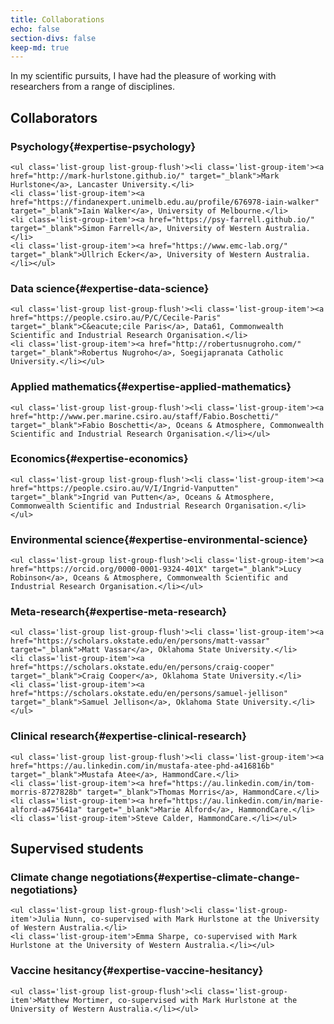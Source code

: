 ```yaml
---
title: Collaborations
echo: false
section-divs: false
keep-md: true
---
```



In my scientific pursuits, I have had the pleasure of working with researchers from a range of disciplines.



## Collaborators

### Psychology{#expertise-psychology}

```{=html}
<ul class='list-group list-group-flush'><li class='list-group-item'><a href="http://mark-hurlstone.github.io/" target="_blank">Mark Hurlstone</a>, Lancaster University.</li>
<li class='list-group-item'><a href="https://findanexpert.unimelb.edu.au/profile/676978-iain-walker" target="_blank">Iain Walker</a>, University of Melbourne.</li>
<li class='list-group-item'><a href="https://psy-farrell.github.io/" target="_blank">Simon Farrell</a>, University of Western Australia.</li>
<li class='list-group-item'><a href="https://www.emc-lab.org/" target="_blank">Ullrich Ecker</a>, University of Western Australia.</li></ul>
```

### Data science{#expertise-data-science}

```{=html}
<ul class='list-group list-group-flush'><li class='list-group-item'><a href="https://people.csiro.au/P/C/Cecile-Paris" target="_blank">C&eacute;cile Paris</a>, Data61, Commonwealth Scientific and Industrial Research Organisation.</li>
<li class='list-group-item'><a href="http://robertusnugroho.com/" target="_blank">Robertus Nugroho</a>, Soegijapranata Catholic University.</li></ul>
```

### Applied mathematics{#expertise-applied-mathematics}

```{=html}
<ul class='list-group list-group-flush'><li class='list-group-item'><a href="http://www.per.marine.csiro.au/staff/Fabio.Boschetti/" target="_blank">Fabio Boschetti</a>, Oceans & Atmosphere, Commonwealth Scientific and Industrial Research Organisation.</li></ul>
```

### Economics{#expertise-economics}

```{=html}
<ul class='list-group list-group-flush'><li class='list-group-item'><a href="https://people.csiro.au/V/I/Ingrid-Vanputten" target="_blank">Ingrid van Putten</a>, Oceans & Atmosphere, Commonwealth Scientific and Industrial Research Organisation.</li></ul>
```

### Environmental science{#expertise-environmental-science}

```{=html}
<ul class='list-group list-group-flush'><li class='list-group-item'><a href="https://orcid.org/0000-0001-9324-401X" target="_blank">Lucy Robinson</a>, Oceans & Atmosphere, Commonwealth Scientific and Industrial Research Organisation.</li></ul>
```

### Meta-research{#expertise-meta-research}

```{=html}
<ul class='list-group list-group-flush'><li class='list-group-item'><a href="https://scholars.okstate.edu/en/persons/matt-vassar" target="_blank">Matt Vassar</a>, Oklahoma State University.</li>
<li class='list-group-item'><a href="https://scholars.okstate.edu/en/persons/craig-cooper" target="_blank">Craig Cooper</a>, Oklahoma State University.</li>
<li class='list-group-item'><a href="https://scholars.okstate.edu/en/persons/samuel-jellison" target="_blank">Samuel Jellison</a>, Oklahoma State University.</li></ul>
```

### Clinical research{#expertise-clinical-research}

```{=html}
<ul class='list-group list-group-flush'><li class='list-group-item'><a href="https://au.linkedin.com/in/mustafa-atee-phd-a416816b" target="_blank">Mustafa Atee</a>, HammondCare.</li>
<li class='list-group-item'><a href="https://au.linkedin.com/in/tom-morris-8727828b" target="_blank">Thomas Morris</a>, HammondCare.</li>
<li class='list-group-item'><a href="https://au.linkedin.com/in/marie-alford-a475641a" target="_blank">Marie Alford</a>, HammondCare.</li>
<li class='list-group-item'>Steve Calder, HammondCare.</li></ul>
```



## Supervised students

### Climate change negotiations{#expertise-climate-change-negotiations}

```{=html}
<ul class='list-group list-group-flush'><li class='list-group-item'>Julia Nunn, co-supervised with Mark Hurlstone at the University of Western Australia.</li>
<li class='list-group-item'>Emma Sharpe, co-supervised with Mark Hurlstone at the University of Western Australia.</li></ul>
```

### Vaccine hesitancy{#expertise-vaccine-hesitancy}

```{=html}
<ul class='list-group list-group-flush'><li class='list-group-item'>Matthew Mortimer, co-supervised with Mark Hurlstone at the University of Western Australia.</li></ul>
```
